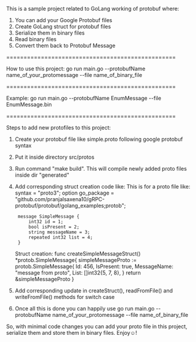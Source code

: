 This is a sample project related to GoLang working of protobuf where:
1. You can add your Google Protobuf files
2. Create GoLang struct for protobuf files
3. Serialize them in binary files
4. Read binary files
5. Convert them back to Protobuf Message

=================================================

How to use this project:
go run main.go --protobufName name_of_your_protomessage --file name_of_binary_file

=================================================

Example: 
go run main.go --protobufName EnumMessage --file EnumMessage.bin

=================================================

Steps to add new protofiles to this project:
1. Create your protobuf file like simple.proto following google protobuf syntax
2. Put it inside directory src/protos
3. Run command "make build". This will compile newly added proto files inside dir "generated"
4. Add corresponding struct creation code like:
    This is for a proto file like:
        syntax = "proto3";
        option go_package = "github.com/pranjalsaxena10/gRPC-protobuf/protobuf/golang_examples;protob";

        message SimpleMessage {
            int32 id = 1;
            bool isPresent = 2;
            string messageName = 3;
            repeated int32 list = 4;
        }
    Struct creation:
        func createSimpleMessageStruct() *protob.SimpleMessage{
            simpleMessageProto := protob.SimpleMessage{
                Id:          456,
                IsPresent:   true,
                MessageName: "message from proto",
                List:        []int32{5, 7, 8},
            }
            return &simpleMessageProto
        }

5. Add corresponding update in createStruct(), readFromFile() and writeFromFile() methods for switch case
6. Once all this is done you can happily use
    go run main.go --protobufName name_of_your_protomessage --file name_of_binary_file


So, with minimal code changes you can add your proto file in this project, serialize them and store them in binary files.
Enjoy☺️!